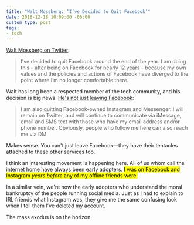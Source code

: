 ```yaml
---
title: "Walt Mossberg: ‘I’ve Decided to Quit Facebook’"
date: 2018-12-18 10:09:00 -06:00
custom_type: post
tags:
- tech
---
```


[Walt Mossberg on Twitter](https://twitter.com/waltmossberg/status/1074689946571685888):

> I've decided to quit Facebook around the end of the year. I am doing this - after being on Facebook for nearly 12 years - because my own values and the policies and actions of Facebook have diverged to the point where I’m no longer comfortable there.

Walt has long been a respected member of the tech community, and his decision is big news. [He's not just leaving Facebook](https://twitter.com/waltmossberg/status/1074689947242848257):

> I am also quitting Facebook-owned Instagram and Messenger.  I will remain on Twitter, and will continue to communicate via iMessage, email and SMS text with those who have my email address and/or phone number. Obviously, people who follow me here can also reach me via DM.

Makes sense. You can't just leave Facebook—they have their tentacles attached to these other services too.

I think an interesting movement is happening here. All of us whom call the internet home have always been early adopters. <mark>I was on Facebook and Instagram <em>years before</em> any of my offline friends were.</mark>

In a similar vein, we're now the early adopters who understand the moral bankruptcy of the people running social media. Just as I had to explain to IRL friends what Instagram was, they give me the same confusing look when I tell them I've deleted my account.

The mass exodus is on the horizon.